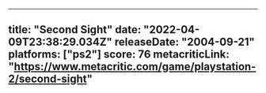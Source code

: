 
---
title: "Second Sight"
date: "2022-04-09T23:38:29.034Z"
releaseDate: "2004-09-21"
platforms: ["ps2"]
score: 76
metacriticLink: "https://www.metacritic.com/game/playstation-2/second-sight"
---

